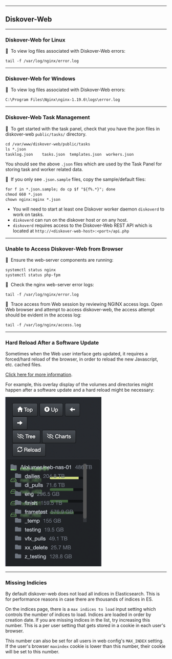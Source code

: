 ___
## Diskover-Web
___

### Diskover-Web for Linux

🔴 &nbsp;To view log files associated with Diskover-Web errors:
```
tail -f /var/log/nginx/error.log
```

___
### Diskover-Web for Windows

🔴 &nbsp;To view log files associated with Diskover-Web errors:
```
C:\Program Files\Nginx\nginx-1.19.6\logs\error.log
```

___
### Diskover-Web Task Management

🔴 &nbsp;To get started with the task panel, check that you have the json files in diskover-web `public/tasks/` directory.
```
cd /var/www/diskover-web/public/tasks
ls *.json
tasklog.json	tasks.json	templates.json	workers.json
```

You should see the above `.json` files which are used by the Task Panel for storing task and worker related data. 

🔴 &nbsp;If you only see `.json.sample` files, copy the sample/default files:
```
for f in *.json.sample; do cp $f "${f%.*}"; done
chmod 660 *.json
chown nginx:nginx *.json
```

- You will need to start at least one Diskover worker daemon `diskoverd` to work on tasks. 
- `diskoverd` can run on the diskover host or on any host. 
- `diskoverd` requires access to the Diskover-Web REST API which is located at `http://<diskover-web-host>:<port>/api.php`

___
### Unable to Access Diskover-Web from Browser

🔴 &nbsp;Ensure the web-server components are running:
```
systemctl status nginx
systemctl status php-fpm
```

🔴 &nbsp;Check the nginx web-server error logs:
```
tail -f /var/log/nginx/error.log
```

🔴 &nbsp;Trace access from Web session by reviewing NGINX access logs. Open Web browser and attempt to access diskover-web, the access attempt should be evident in the access log:
```
tail -f /var/log/nginx/access.log
```
___
### Hard Reload After a Software Update

Sometimes when the Web user interface gets updated, it requires a forced/hard reload of the browser, in order to reload the new Javascript, etc. cached files.

[Click here for more information](https://fabricdigital.co.nz/blog/how-to-hard-refresh-your-browser-and-clear-cache).

For example, this overlay display of the volumes and directories might happen after a software update and a hard reload might be necessary:

<img src="images/image_troubleshooting_reload_cache_example.png" width="300">

___
### Missing Indicies

By default diskover-web does not load all indices in Elasticsearch. This is for performance reasons in case there are thousands of indices in ES.

On the indices page, there is a `max indices to load` input setting which controls the number of indices to load. Indices are loaded in order by creation date. If you are missing indices in the list, try increasing this number. This is a per user setting that gets stored in a cookie in each user's browser.

This number can also be set for all users in web config's `MAX_INDEX` setting. If the user's browser `maxindex` cookie is lower than this number, their cookie will be set to this number.
